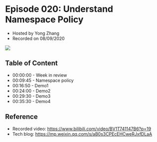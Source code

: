 # Episode 020: Understand Namespace Policy

- Hosted by Yong Zhang
- Recorded on 08/09/2020

![](/image/020.png)

## Table of Content

- 00:00:00 - Week in review
- 00:09:45 - Namespace policy
- 00:16:50 - Demo1
- 00:24:00 - Demo2
- 00:29:30 - Demo3
- 00:35:30 - Demo4

## Reference 

- Recorded video: https://www.bilibili.com/video/BV1T741147B6?p=19
- Tech blog: https://mp.weixin.qq.com/s/aB0s3CPEcEHCweRJxfDLaA
